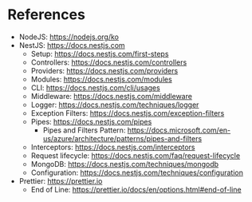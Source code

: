 # References

- NodeJS: https://nodejs.org/ko
- NestJS: https://docs.nestjs.com
  - Setup: https://docs.nestjs.com/first-steps
  - Controllers: https://docs.nestjs.com/controllers
  - Providers: https://docs.nestjs.com/providers
  - Modules: https://docs.nestjs.com/modules
  - CLI: https://docs.nestjs.com/cli/usages
  - Middleware: https://docs.nestjs.com/middleware
  - Logger: https://docs.nestjs.com/techniques/logger
  - Exception Filters: https://docs.nestjs.com/exception-filters
  - Pipes: https://docs.nestjs.com/pipes
    - Pipes and Filters Pattern: https://docs.microsoft.com/en-us/azure/architecture/patterns/pipes-and-filters
  - Interceptors: https://docs.nestjs.com/interceptors
  - Request lifecycle: https://docs.nestjs.com/faq/request-lifecycle
  - MongoDB: https://docs.nestjs.com/techniques/mongodb
  - Configuration: https://docs.nestjs.com/techniques/configuration
- Prettier: https://prettier.io
  - End of Line: https://prettier.io/docs/en/options.html#end-of-line
